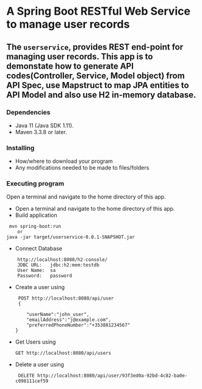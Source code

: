 # A Spring Boot RESTful Web Service to manage user records

## The `userservice`, provides REST end-point for managing user records. This app is to demonstate how to generate API codes(Controller, Service, Model object) from API Spec, use Mapstruct to map JPA entities to API Model and also use H2 in-memory database.

### Dependencies

* Java 11 (Java SDK 1.11).
*  Maven 3.3.8 or later.


### Installing

* How/where to download your program
* Any modifications needed to be made to files/folders

### Executing program
Open a terminal and navigate to the home directory of this app.

* Open a terminal and navigate to the home directory of this app.
* Build application
```
 mvn spring-boot:run
    or
java -jar target/userservice-0.0.1-SNAPSHOT.jar
```
*  Connect Database
```
    http://localhost:8080/h2-console/
    JDBC URL:   jdbc:h2:mem:testdb
    User Name:  sa
    Password:   password
```
* Create a user using 
    ```
     POST http://localhost:8080/api/user 
     {
        
        "userName":"john_user",
        "emailAddress":"j@example.com",
        "preferredPhoneNumber":"+353881234567"
    }
   
   ```
* Get Users using
 
   ```
   GET http://localhost:8080/api/users
   
   ```

* Delete a user using

  ```
   DELETE http://localhost:8080/api/user/93f3ed0a-92bd-4c82-ba0e-c098111cef59
   
   ```
